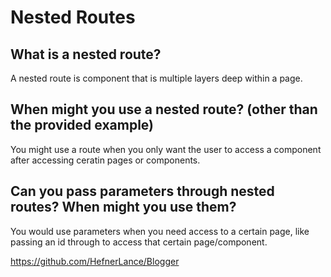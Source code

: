 # Nested Routes

## What is a nested route?

A nested route is component that is multiple layers deep within a page.

## When might you use a nested route? (other than the provided example)

You might use a route when you only want the user to access a component after accessing ceratin pages or components.

## Can you pass parameters through nested routes? When might you use them?

You would use parameters when you need access to a certain page, like passing an id through to access that certain page/component.

https://github.com/HefnerLance/Blogger